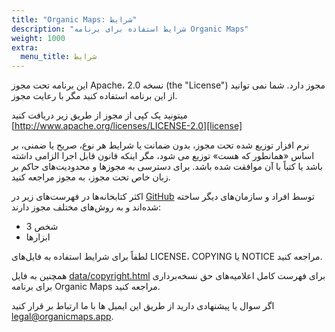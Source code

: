 ```yaml
---
title: "Organic Maps: شرایط"
description: "شرایط استفاده برای برنامه Organic Maps"
weight: 1000
extra:
  menu_title: شرایط
---
```


این برنامه تحت مجوز Apache، نسخه 2.0 (the "License") مجوز دارد. شما نمی توانید از این برنامه استفاده کنید مگر با رعایت مجوز.

میتونید یک کپی از مجوز از طریق زیر دریافت کنید [http://www.apache.org/licenses/LICENSE-2.0][license]

نرم افزار توزیع شده تحت مجوز، بدون ضمانت یا شرایط هر نوع، صریح یا ضمنی، بر اساس «همانطور که هست» توزیع می شود، مگر اینکه قانون قابل اجرا الزامی داشته باشد یا کتباً با آن موافقت شده باشد. برای دسترسی به مجوزها و محدودیت‌های حاکم بر زبان خاص تحت مجوز، به مجوز مراجعه کنید.

اکثر کتابخانه‌ها در فهرست‌های زیر در [GitHub][github] توسط افراد و سازمان‌های دیگر ساخته شده‌اند و به روش‌های مختلف مجوز دارند:

- شخص 3
- ابزارها

لطفاً برای شرایط استفاده به فایل‌های LICENSE، COPYING یا NOTICE مراجعه کنید.

همچنین به فایل [data/copyright.html][copyright] برای فهرست کامل اعلامیه‌های حق نسخه‌برداری برای برنامه Organic Maps مراجعه کنید.

اگر سوال یا پیشنهادی دارید از طریق این ایمیل ها با ما ارتباط بر قرار کنید [legal@organicmaps.app](mailto:legal@organicmaps.app).

[github]: https://github.com/organicmaps/organicmaps
[license]: http://www.apache.org/licenses/LICENSE-2.0
[copyright]: https://htmlpreview.github.io/?https://github.com/organicmaps/organicmaps/master/data/copyright.html
